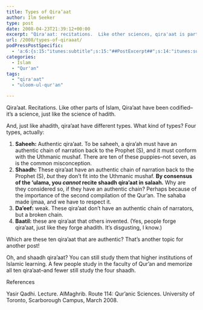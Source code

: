 ```yaml
---
title: Types of Qira’aat
author: Ilm Seeker
type: post
date: 2008-04-23T21:39:12+00:00
excerpt: "Qira'aat: recitations.  Like other sciences, qira'aat is part of the sciences of the Qur'an.  So what types of qira'aat exist?  There are saheeh (authentic), shaadh, da'eef (weak--like da'eef hadith) and baatil (forged qira'aat).  Of the saheeh, there are ten qira'aat; of the shaadh, there are four.  You can't recite shaadh qira'aat in salaah, but you can still study them in Muslim institutions of higher learning."
url: /2008/types-of-qiraaat/
podPressPostSpecific:
  - 'a:6:{s:15:"itunes:subtitle";s:15:"##PostExcerpt##";s:14:"itunes:summary";s:15:"##PostExcerpt##";s:15:"itunes:keywords";s:17:"##WordPressCats##";s:13:"itunes:author";s:10:"##Global##";s:15:"itunes:explicit";s:2:"No";s:12:"itunes:block";s:2:"No";}'
categories:
  - Islam
  - "Qur'an"
tags:
  - "qira'aat"
  - "uloom-ul-qur'an"

---
```

Qira&#8217;aat. Recitations. Like other parts of Islam, Qira&#8217;aat have been codified&#8211;it&#8217;s a science, just like the science of hadith.

And, just like ahadith, qira&#8217;aat have different types. What kind of types? Four types, actually:

  1. **Saheeh:** Authentic qira&#8217;aat. To be saheeh, a qira&#8217;ah must have an authentic chain of narration back to the Prophet (S), and it must conform with the Uthmanic mushaf. There are ten of these puppies&#8211;not seven, as is the common misconception.
  2. **Shaadh:** These qira&#8217;aat have an authentic chain of narration back to the Prophet (S), _but_ they don&#8217;t fit into the Uthmanic mushaf. **By consensus of the &#8216;ulama, you _cannot_ recite shaadh qira&#8217;aat in salaah.** Why are they considered so, if they have an authentic chain? Perhaps because of the importance of the second compilation of the Qur&#8217;an. The sahaba made ijmaa, and we have to respect it.
  3. **Da&#8217;eef:** weak. These qira&#8217;aat don&#8217;t have an authentic chain of narrators, but a broken chain.
  4. **Baatil:** these are qira&#8217;aat that others invented. (Yes, people forge qira&#8217;aat, just like they forge ahadith. It&#8217;s disgusting, I know.)

Which are these ten qira&#8217;aat that are authentic? That&#8217;s another topic for another post!

Oh, and shaadh qira&#8217;aat? You can still study them that higher institutions of Islamic learning. A few people study in the faculty of Qur&#8217;an and memorize all ten qira&#8217;aat&#8211;and fewer still study the four shaadh.

<div id="referencesTitle">
  References
</div>

Yasir Qadhi. Lecture. AlMaghrib. Route 114: Qur&#8217;anic Sciences. University of Toronto, Scarborough Campus, March 2008.